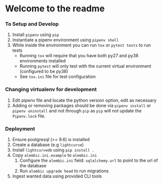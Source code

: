 # Welcome to the readme

### To Setup and Develop
1. Install `pipenv` using `pip`
2. Instantiate a pipenv environment using `pipenv shell`
3. While inside the environment you can run `tox` or `pytest tests` to run tests
    * Running `tox` will require that you have both py27 and py38 environments installed
    * Running `pytest` will only test with the current virtual environment (configured to be py38)
    * See `tox.ini` file for test configuration

### Changing virtualenv for development
1. Edit pipenv file and locate the python version option, edit as necessary
2. Adding or removing packages should be done via `pipenv install` or `pipenv uninstall` and
not through `pip` as `pip` will not update the `Pipenv.lock` file.

### Deployment
1. Ensure postgresql (>= 9.6) is installed
2. Create a database (e.g `lightcurve`)
3. Install `lightcurvedb` using `pip install .`
4. Copy `alembic.ini.example` to `alembic.ini`
    1. Configure the `alembic.ini` field: `sqlalchemy.url` to point to the url of the database
    2. Run `alembic upgrade head` to run migrations
5. Ingest wanted data using provided CLI tools